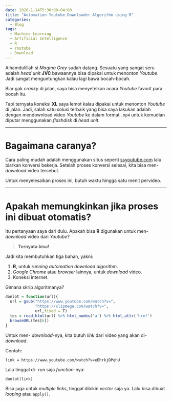 ```yaml
---
date: 2020-1-14T5:30:00-04:00
title: "Automation Youtube Downloader Algorithm using R"
categories:
  - Blog
tags:
  - Machine Learning
  - Artificial Intelligence
  - R
  - Youtube
  - Download
---
```


Alhamdulillah si *Magma Grey* sudah datang. Sesuatu yang sangat seru
adalah *head unit* **JVC** bawaannya bisa dipakai untuk menonton
*Youtube*. Jadi sangat menguntungkan kalau lagi bawa bocah-bocah.

Biar gak *cranky* di jalan, saya bisa menyetelkan acara *Youtube*
favorit para bocah itu.

Tapi ternyata koneksi **XL** saya lemot kalau dipakai untuk menonton
*Youtube* di jalan. Jadi, salah satu solusi terbaik yang bisa saya
lakukan adalah dengan mendownload video *Youtube* ke dalam format `.mp4`
untuk kemudian diputar menggunakan *flashdisk* di *head unit*.

-----

# Bagaimana caranya?

Cara paling mudah adalah menggunakan situs seperti
[ssyoutube.com](www.ssyoutube.com) lalu biarkan konversi bekerja.
Setelah proses konversi selesai, kita bisa men- *download* video
tersebut.

Untuk menyelesaikan proses ini, butuh waktu hingga satu menit pervideo.

-----

# Apakah memungkinkan jika proses ini dibuat otomatis?

Itu pertanyaan saya dari dulu. Apakah bisa **R** digunakan untuk men-
*download* video dari *Youtube*?

> **Ternyata bisa\!**

Jadi kita membutuhkan tiga bahan, yakni:

1.  **R**, untuk *running automation download algorithm*.
2.  *Google Chrome* atau *browser* lainnya, untuk *download* video.
3.  Koneksi internet.

Gimana skrip algoritmanya?

``` r
donlot = function(url){
  url = gsub("https://www.youtube.com/watch?v=",
             "https://clipmega.com/watch?v=",
             url,fixed = T)
  tes = read_html(url) %>% html_nodes('a') %>% html_attr('href')
  browseURL(tes[6])
}
```

Untuk men- *download*-nya, kita butuh *link* dari video yang akan di-
*download*.

Contoh:

`link = https://www.youtube.com/watch?v=eEhrkjDPqhU`

Lalu tinggal di- *run* saja *function*-nya:

`donlot(link)`

Bisa juga untuk *multiple links*, tinggal dibikin *vector* saja ya. Lalu
bisa dibuat *looping* atau `apply()`.
